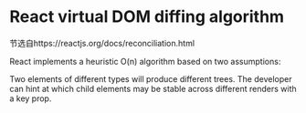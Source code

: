 # React virtual DOM diffing algorithm

节选自https://reactjs.org/docs/reconciliation.html

React implements a heuristic O(n) algorithm based on two assumptions:

Two elements of different types will produce different trees.
The developer can hint at which child elements may be stable across different renders with a key prop.
